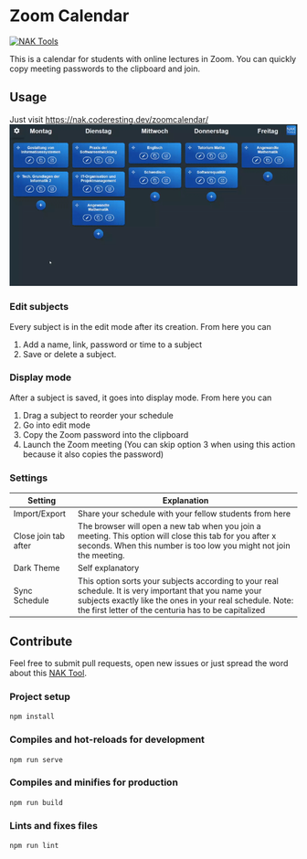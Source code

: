 # Zoom Calendar

[![NAK Tools](https://img.shields.io/badge/NAK%20Tools-member-blue)](https://nak.coderesting.dev/)

This is a calendar for students with online lectures in Zoom. You can quickly copy meeting passwords to the clipboard and join.

## Usage

Just visit https://nak.coderesting.dev/zoomcalendar/
[![Screenshot of the calendar](meta/overview.gif)](https://nak.coderesting.dev/zoomcalendar/)

### Edit subjects

Every subject is in the edit mode after its creation. From here you can

1. Add a name, link, password or time to a subject
2. Save or delete a subject.

### Display mode

After a subject is saved, it goes into display mode. From here you can

1. Drag a subject to reorder your schedule
2. Go into edit mode
3. Copy the Zoom password into the clipboard
4. Launch the Zoom meeting (You can skip option 3 when using this action because it also copies the password)

### Settings

<!-- prettier-ignore -->
| Setting                | Explanation|
| ---------------------- | ---------------------- |
| Import/Export        | Share your schedule with your fellow students from here |
| Close join tab after | The browser will open a new tab when you join a meeting. This option will close this tab for you after x seconds. When this number is too low you might not join the meeting.|
| Dark Theme           | Self explanatory |
| Sync Schedule        | This option sorts your subjects according to your real schedule. It is very important that you name your subjects exactly like the ones in your real schedule. Note: the first letter of the centuria has to be capitalized |

## Contribute

Feel free to submit pull requests, open new issues or just spread the word about this [NAK Tool](https://nak.coderesting.dev/).

### Project setup

```
npm install
```

### Compiles and hot-reloads for development

```
npm run serve
```

### Compiles and minifies for production

```
npm run build
```

### Lints and fixes files

```
npm run lint
```
